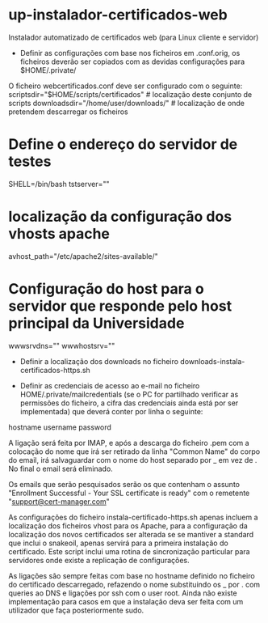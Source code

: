 # up-instalador-certificados-web
Instalador automatizado de certificados web (para Linux cliente e servidor)


- Definir as configurações com base nos ficheiros em .conf.orig, os ficheiros deverão ser copiados com as devidas configurações para $HOME/.private/

O ficheiro webcertificados.conf deve ser configurado com o seguinte:
scriptsdir="$HOME/scripts/certificados" # localização deste conjunto de scripts
downloadsdir="/home/user/downloads/" # localização de onde pretendem descarregar os ficheiros
# Define o endereço do servidor de testes
SHELL=/bin/bash
tstserver=""

# localização da configuração dos vhosts apache
avhost_path="/etc/apache2/sites-available/"

# Configuração do host para o servidor que responde pelo host principal da Universidade
wwwsrvdns=""
wwwhostsrv=""

- Definir a localização dos downloads no ficheiro downloads-instala-certificados-https.sh

- Definir as credenciais de acesso ao e-mail no ficheiro HOME/.private/mailcredentials (se o PC for partilhado verificar as permissões do ficheiro, a cifra das credenciais ainda está por ser implementada) que deverá conter por linha o seguinte:

hostname
username
password

A ligação será feita por IMAP, e após a descarga do ficheiro .pem com a colocação do nome que irá ser retirado da linha "Common Name" do corpo do email, irá salvaguardar com o nome do host separado por _ em vez de .
No final o email será eliminado.

Os emails que serão pesquisados serão os que contenham o assunto "Enrollment Successful - Your SSL certificate is ready" com o remetente "support@cert-manager.com"

As configurações do ficheiro instala-certificado-https.sh apenas incluem a localização dos ficheiros vhost para os Apache, para a configuração da localização dos novos certificados ser alterada se se mantiver a standard que inclui o snakeoil, apenas servirá para a primeira instalação do certificado.
Este script inclui uma rotina de sincronização particular para servidores onde existe a replicação de configurações.

As ligações são sempre feitas com base no hostname definido no ficheiro do certificado descarregado, refazendo o nome substituindo os _ por . com queries ao DNS e ligações por ssh com o user root. Ainda não existe implementação para casos em que a instalação deva ser feita com um utilizador que faça posteriormente sudo.



